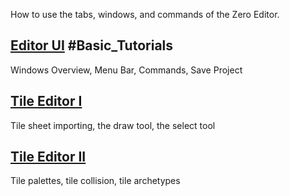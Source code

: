 How to use the tabs, windows, and commands of the Zero Editor.

 ## [Editor UI](https://github.com/zeroengineteam/ZeroDocs/zero_editor_documentation/Tutorials/Editor/EditorUI.markdown) #Basic_Tutorials
Windows Overview, Menu Bar, Commands, Save Project

 ## [Tile Editor I](https://github.com/zeroengineteam/ZeroDocs/zero_editor_documentation/tutorials/editor/tile_editor.markdown)
Tile sheet importing, the draw tool, the select tool

 ## [Tile Editor II](https://github.com/zeroengineteam/ZeroDocs/zero_editor_documentation/tutorials/editor/tile_editor_ii.markdown)
Tile palettes, tile collision, tile archetypes 

 